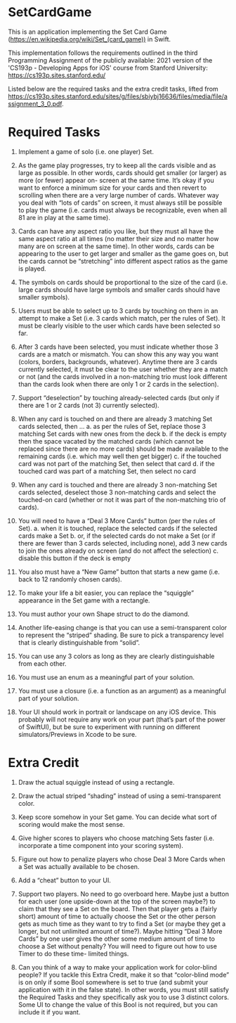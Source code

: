 # SetCardGame

This is an application implementing the Set Card Game (https://en.wikipedia.org/wiki/Set_(card_game)) in Swift.

This implementation follows the requirements outlined in the third Programming Assignment of the publicly available:
2021 version of the 'CS193p - Developing Apps for iOS' course from Stanford University: https://cs193p.sites.stanford.edu/

Listed below are the required tasks and the extra credit tasks, lifted from https://cs193p.sites.stanford.edu/sites/g/files/sbiybj16636/files/media/file/assignment_3_0.pdf.

# Required Tasks

  1. Implement a game of solo (i.e. one player) Set.
   
  2. As the game play progresses, try to keep all the cards visible and as large as possible.
  In other words, cards should get smaller (or larger) as more (or fewer) appear on-
  screen at the same time. It’s okay if you want to enforce a minimum size for your
  cards and then revert to scrolling when there are a very large number of cards.
  Whatever way you deal with “lots of cards” on screen, it must always still be possible
  to play the game (i.e. cards must always be recognizable, even when all 81 are in play
  at the same time).
  
  3. Cards can have any aspect ratio you like, but they must all have the same aspect ratio at
  all times (no matter their size and no matter how many are on screen at the same
  time). In other words, cards can be appearing to the user to get larger and smaller as
  the game goes on, but the cards cannot be “stretching” into different aspect ratios as
  the game is played.
  
  4. The symbols on cards should be proportional to the size of the card (i.e. large cards
  should have large symbols and smaller cards should have smaller symbols).
  
  5. Users must be able to select up to 3 cards by touching on them in an attempt to make
  a Set (i.e. 3 cards which match, per the rules of Set). It must be clearly visible to the
  user which cards have been selected so far.
  
  6. After 3 cards have been selected, you must indicate whether those 3 cards are a match
  or mismatch. You can show this any way you want (colors, borders, backgrounds,
  whatever). Anytime there are 3 cards currently selected, it must be clear to the user
  whether they are a match or not (and the cards involved in a non-matching trio must
  look different than the cards look when there are only 1 or 2 cards in the selection).
  
  7. Support “deselection” by touching already-selected cards (but only if there are 1 or 2
  cards (not 3) currently selected).
  
  8. When any card is touched on and there are already 3 matching Set cards selected,
  then ...
      a. as per the rules of Set, replace those 3 matching Set cards with new ones from the
      deck
      b. if the deck is empty then the space vacated by the matched cards (which cannot be
      replaced since there are no more cards) should be made available to the remaining
      cards (i.e. which may well then get bigger)
      c. if the touched card was not part of the matching Set, then select that card
      d. if the touched card was part of a matching Set, then select no card

  9. When any card is touched and there are already 3 non-matching Set cards selected,
  deselect those 3 non-matching cards and select the touched-on card (whether or not it
  was part of the non-matching trio of cards).

  10. You will need to have a “Deal 3 More Cards” button (per the rules of Set).
      a. when it is touched, replace the selected cards if the selected cards make a Set
      b. or, if the selected cards do not make a Set (or if there are fewer than 3 cards
      selected, including none), add 3 new cards to join the ones already on screen (and
      do not affect the selection)
      c. disable this button if the deck is empty

  11. You also must have a “New Game” button that starts a new game (i.e. back to 12
  randomly chosen cards).

  12. To make your life a bit easier, you can replace the “squiggle” appearance in the Set
  game with a rectangle.

  13. You must author your own Shape struct to do the diamond.

  14. Another life-easing change is that you can use a semi-transparent color to represent
  the “striped” shading. Be sure to pick a transparency level that is clearly
  distinguishable from “solid”.

  15. You can use any 3 colors as long as they are clearly distinguishable from each other.

  16. You must use an enum as a meaningful part of your solution.

  17. You must use a closure (i.e. a function as an argument) as a meaningful part of your
  solution.

  18. Your UI should work in portrait or landscape on any iOS device. This probably will
  not require any work on your part (that’s part of the power of SwiftUI), but be sure to
  experiment with running on different simulators/Previews in Xcode to be sure.

# Extra Credit

  1. Draw the actual squiggle instead of using a rectangle.
  
  2. Draw the actual striped “shading” instead of using a semi-transparent color.
  
  3. Keep score somehow in your Set game. You can decide what sort of scoring would
  make the most sense.
  
  4. Give higher scores to players who choose matching Sets faster (i.e. incorporate a time
  component into your scoring system).
  
  5. Figure out how to penalize players who chose Deal 3 More Cards when a Set was
  actually available to be chosen.
  
  6. Add a “cheat” button to your UI.
  
  7. Support two players. No need to go overboard here. Maybe just a button for each
  user (one upside-down at the top of the screen maybe?) to claim that they see a Set on
  the board. Then that player gets a (fairly short) amount of time to actually choose the
  Set or the other person gets as much time as they want to try to find a Set (or maybe
  they get a longer, but not unlimited amount of time?). Maybe hitting “Deal 3 More
  Cards” by one user gives the other some medium amount of time to choose a Set
  without penalty? You will need to figure out how to use Timer to do these time-
  limited things.
  
  8. Can you think of a way to make your application work for color-blind people? If you
  tackle this Extra Credit, make it so that “color-blind mode” is on only if some Bool
  somewhere is set to true (and submit your application with it in the false state). In
  other words, you must still satisfy the Required Tasks and they specifically ask you to
  use 3 distinct colors. Some UI to change the value of this Bool is not required, but
  you can include it if you want.

